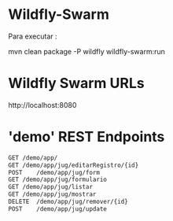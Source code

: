 # Wildfly-Swarm
Para executar :

mvn clean package -P wildfly wildfly-swarm:run

# Wildfly Swarm URLs
http://localhost:8080

# 'demo' REST Endpoints

```bash
GET	/demo/app/
GET	/demo/app/jug/editarRegistro/{id}
POST	/demo/app/jug/form
GET	/demo/app/jug/formulario
GET	/demo/app/jug/listar
GET	/demo/app/jug/mostrar
DELETE	/demo/app/jug/remover/{id}
POST	/demo/app/jug/update
```
